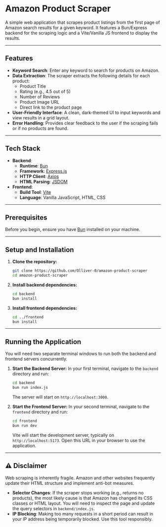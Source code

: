 # Amazon Product Scraper

A simple web application that scrapes product listings from the first page of Amazon search results for a given keyword. It features a Bun/Express backend for the scraping logic and a Vite/Vanilla JS frontend to display the results.

---

## Features

-   **Keyword Search**: Enter any keyword to search for products on Amazon.
-   **Data Extraction**: The scraper extracts the following details for each product:
    -   Product Title
    -   Rating (e.g., 4.5 out of 5)
    -   Number of Reviews
    -   Product Image URL
    -   Direct link to the product page
-   **User-Friendly Interface**: A clean, dark-themed UI to input keywords and view results in a grid layout.
-   **Error Handling**: Provides clear feedback to the user if the scraping fails or if no products are found.

---

## Tech Stack

-   **Backend**:
    -   **Runtime**: [Bun](https://bun.sh/)
    -   **Framework**: [Express.js](https://expressjs.com/)
    -   **HTTP Client**: [Axios](https://axios-http.com/)
    -   **HTML Parsing**: [JSDOM](https://github.com/jsdom/jsdom)
-   **Frontend**:
    -   **Build Tool**: [Vite](https://vitejs.dev/)
    -   **Language**: Vanilla JavaScript, HTML, CSS

---

## Prerequisites

Before you begin, ensure you have [Bun](https://bun.sh/docs/installation) installed on your machine.

---

## Setup and Installation

1.  **Clone the repository:**
    ```bash
    git clone https://github.com/Olliver-0/amazon-product-scraper
    cd amazon-product-scraper
    ```

2.  **Install backend dependencies:**
    ```bash
    cd backend
    bun install
    ```

3.  **Install frontend dependencies:**
    ```bash
    cd ../frontend
    bun install
    ```

---

## Running the Application

You will need two separate terminal windows to run both the backend and frontend servers concurrently.

1.  **Start the Backend Server:**
    In your first terminal, navigate to the `backend` directory and run:
    ```bash
    cd backend
    bun run index.js
    ```
    The server will start on `http://localhost:3000`.

2.  **Start the Frontend Server:**
    In your second terminal, navigate to the `frontend` directory and run:
    ```bash
    cd frontend
    bun run dev
    ```
    Vite will start the development server, typically on `http://localhost:5173`. Open this URL in your browser to use the application.

---

## ⚠️ Disclaimer

Web scraping is inherently fragile. Amazon and other websites frequently update their HTML structure and implement anti-bot measures.

-   **Selector Changes**: If the scraper stops working (e.g., returns no products), the most likely cause is that Amazon has changed its CSS classes or HTML layout. You will need to inspect the page and update the query selectors in `backend/index.js`.
-   **IP Blocking**: Making too many requests in a short period can result in your IP address being temporarily blocked. Use this tool responsibly.
